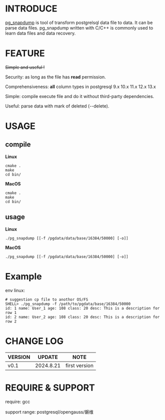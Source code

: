 # INTRODUCE


[pg_snapdump](https://github.com/baijiu1/pg_snapdump) is tool of transform postgrelsql data file to data. It can be parse data files. pg_snapdump written with C/C++ is commonly used to learn data files and data recovery.



# FEATURE

~~Simple and useful !~~

Security: as long as the file has **read** permission.

Comprehensiveness: **all** column types in postgresql 9.x 10.x 11.x 12.x 13.x

Simple: compile execute file and do it without third-party dependencies.

Useful: parse data with mark of deleted (--delete).





# USAGE


## compile

**Linux**

```shell
cmake .
make
cd bin/
```

**MacOS**

```shell
cmake .
make
cd bin/
```

## usage

**Linux**

```shell
./pg_snapdump [[-f /pgdata/data/base/16384/50000] [-o]]
```

**MacOS**

```shell
./pg_snapdump [[-f /pgdata/data/base/16384/50000] [-o]]
```


# Example

env linux:

```shell
# suggestion cp file to anothor OS/FS
SHELL> ./pg_snapdump -f /path/to/pgdata/base/16384/50000
id: 1 name: User_1 age: 108 class: 20 desc: This is a description for row 1 
id: 2 name: User_2 age: 108 class: 20 desc: This is a description for row 2

```


# CHANGE LOG

| VERSION | UPDATE     | NOTE                                     |
| ------- | ---------- | ---------------------------------------- |
| v0.1    | 2024.8.21  | first version                            |





# REQUIRE & SUPPORT

require: gcc

support range: postgresql/opengauss/磐维
